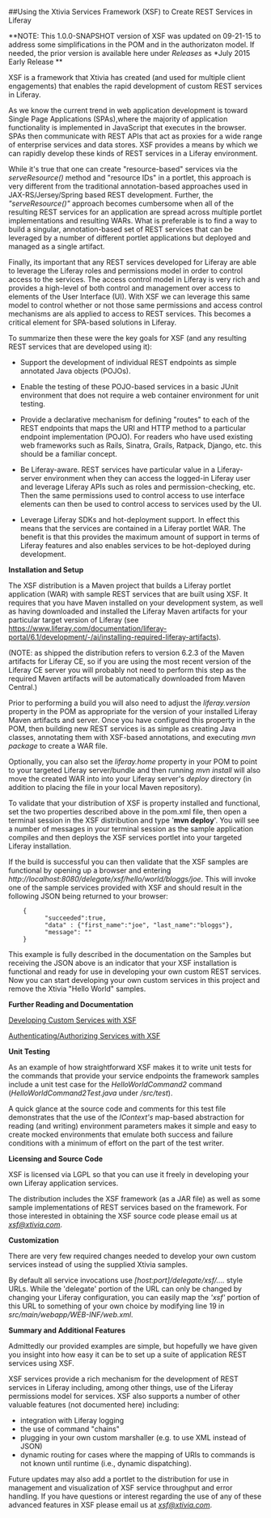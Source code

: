 ##Using the Xtivia Services Framework (XSF) to Create REST Services in Liferay

**NOTE: This 1.0.0-SNAPSHOT version of XSF was updated on 09-21-15 to address some simplifications in the POM
and in the authorizaton model. If needed, the prior version is available here under *Releases* as *July 2015 Early Release
**

XSF is a framework that Xtivia has created (and used for multiple client engagements) that enables the rapid development of custom REST services in Liferay.

As we know the current trend in web application development is toward Single Page Applications (SPAs),where the majority of application functionality is implemented in JavaScript that executes in the browser. SPAs then communicate with REST APIs that act as proxies for a wide range of enterprise services and data stores. XSF provides a means by which we can rapidly develop these kinds of REST services in a Liferay environment.

While it's true that one can create "resource-based" services via the *serveResource()* method and "resource IDs" in a portlet, this approach is very different from the traditional annotation-based approaches used in JAX-RS/Jersey/Spring based REST development. Further, the *"serveResource()"* approach becomes cumbersome when all of the resulting REST services for an application are spread across multiple portlet implementations and resulting WARs. What is preferable is to find a way to build a singular, annotation-based set of REST services that can be leveraged by a number of different portlet applications but deployed and managed as a single artifact.

Finally, its important that any REST services developed for Liferay are able to leverage the Liferay roles and permissions model in order to control access to the services. The access control model in Liferay is very rich and provides a high-level of both control and management over access to elements of the
User Interface (UI). With XSF we can leverage this same model to control whether or not those same permissions and access control mechanisms are als applied to access to REST services. This becomes a critical element
for SPA-based solutions in Liferay.

To summarize then these were the key goals for XSF (and any resulting REST services that are developed using it):

- Support the development of individual REST endpoints as simple annotated Java objects (POJOs). 

- Enable the testing of these POJO-based services in a basic JUnit environment that does not require a web container environment for unit testing.

- Provide a declarative mechanism for defining "routes" to each of the REST endpoints that maps the URI and HTTP method to a particular endpoint implementation (POJO). For readers who have used existing web frameworks such as Rails, Sinatra, Grails, Ratpack, Django, etc. this should be a familiar concept.

- Be Liferay-aware. REST services have particular value in a Liferay-server environment when they can access the logged-in Liferay user and leverage Liferay APIs such as roles and permission-checking, etc. Then the same permissions used to control access to use interface elements can then be used to control access to services used by the UI.

- Leverage Liferay SDKs and hot-deployment support. In effect this means that the services are contained in a Liferay portlet WAR. The benefit is that this provides the maximum amount of support in terms of Liferay features and also enables services to be hot-deployed during development.

**Installation and Setup**

The XSF distribution is a Maven project that builds a Liferay portlet application (WAR) with sample REST services that are built using XSF. It requires that you have Maven installed on your development system, as well as having downloaded and installed the Liferay Maven artifacts for your particular target version of Liferay (see https://www.liferay.com/documentation/liferay-portal/6.1/development/-/ai/installing-required-liferay-artifacts).

(NOTE: as shipped the distribution refers to version 6.2.3 of the Maven artifacts for Liferay CE, so if you are using the most recent version of the Liferay CE server you will probably not need to perform this step as the required Maven artifacts will be automatically downloaded from Maven Central.)

Prior to performing a build you will also need to adjust the *liferay.version* property in the POM as appropriate for the version of your installed Liferay Maven artifacts and server. Once you have configured this property in the POM, then building new REST services is as simple as creating Java classes, annotating them with XSF-based annotations, and executing *mvn package* to create a WAR file. 

Optionally, you can also set the *liferay.home* property in your POM to point to your targeted Liferay server/bundle and then running *mvn install* will also move the created WAR into into your Liferay server's *deploy* directory (in addition to placing the file in your local Maven repository).

To validate that your distribution of XSF is property installed and functional, set the two properties described above in the pom.xml file, then open a terminal session in the XSF distribution and type '**mvn deploy**'. You will see a number of messages in your terminal session as the sample application compiles and then deploys the XSF services portlet into your targeted Liferay installation.

If the build is successful you can then validate that the XSF samples are functional by opening up a browser and entering *http://localhost:8080/delegate/xsf/hello/world/bloggs/joe*. This will invoke one of the sample services provided with XSF and should result in the following JSON being returned to your browser:

```
    {
          "succeeded":true,
          "data" : {"first_name":"joe", "last_name":"bloggs"},
          "message": ""
    }
```

This example is fully described in the documentation on the Samples but receiving the JSON above is an indicator that your XSF installation is functional and ready for use in developing your own custom REST services. Now you can start developing your own custom services in this project and remove the Xtivia "Hello World" samples.

**Further Reading and Documentation**

[Developing Custom Services with XSF](developing_xsf_services.md)

[Authenticating/Authorizing Services with XSF](authorizing_xsf_services.md) 

**Unit Testing**

As an example of how straightforward XSF makes it to write unit tests for the commands that provide your service endpoints the framework samples include a unit test case for the *HelloWorldCommand2* command (*HelloWorldCommand2Test.java* under */src/test*).

A quick glance at the source code and comments for this test file demonstrates that the use of the *IContext's* map-based abstraction for reading (and writing) environment parameters makes it simple and easy to create mocked environments that emulate both success and failure conditions with a minimum of effort on the part of the test writer.

**Licensing and Source Code**

XSF is licensed via LGPL so that you can use it freely in developing your own Liferay application services. 

The distribution includes the XSF framework (as a JAR file) as well as some sample implementations of REST services based on the framework. For those interested in obtaining the XSF source code please email us at *xsf@xtivia.com*.

**Customization**

There are very few required changes needed to develop your own custom services instead of using the supplied Xtivia samples.

By default all service invocations use *[host:port]/delegate/xsf/....* style URLs. While the 'delegate' portion of the URL can only be changed by changing your Liferay configuration, you can easily map the *'xsf'* portion of this URL to something of your own choice by modifying line 19 in *src/main/webapp/WEB-INF/web.xml*.


**Summary and Additional Features**

Admittedly our provided examples are simple, but hopefully we have given you insight into how easy it can be to set up a suite of application REST services using XSF.

XSF services provide a rich mechanism for the development of REST services in Liferay including, 
among other things, use of the Liferay permissions model for services. XSF also supports a number of other valuable features (not documented here) including:

- integration with Liferay logging
- the use of  command "chains"
- plugging in your own custom marshaller (e.g. to use XML instead of JSON) 
- dynamic routing for cases where the mapping of URIs to commands is not known until runtime (i.e., dynamic dispatching). 

Future updates may also add a portlet to the distribution for use in management and visualization
of XSF service throughput and error handling. If you have questions or interest regarding the use of any of these advanced features in XSF please email us at *xsf@xtivia.com*.
